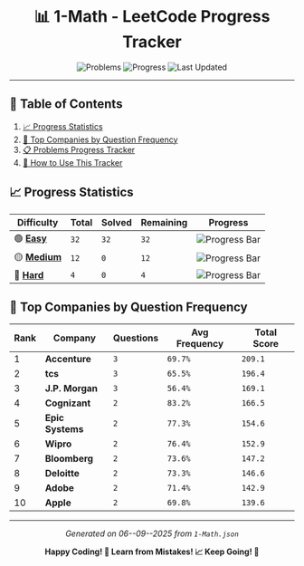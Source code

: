 <div align="center">

# 📊 1-Math - LeetCode Progress Tracker

![Problems](https://img.shields.io/badge/Total%20Problems-48-blueviolet?style=for-the-badge&logo=leetcode)
![Progress](https://img.shields.io/badge/Completed-32%2F48-critical?style=for-the-badge&logo=github)
![Last Updated](https://img.shields.io/badge/Last%20Updated-06--09--2025-success?style=for-the-badge&logo=git)

</div>

---

## 📑 Table of Contents

1. [📈 Progress Statistics](#-progress-statistics)
2. [🏢 Top Companies by Question Frequency](#-top-companies-by-question-frequency)
3. [📋 Problems Progress Tracker](#-problems-progress-tracker)
4. [📖 How to Use This Tracker](#-how-to-use-this-tracker)

## 📈 Progress Statistics

| Difficulty                                                    | Total | Solved | Remaining | Progress                                                                            |
| ------------------------------------------------------------- | ----- | ------ | --------- | ----------------------------------------------------------------------------------- |
| 🟢 [**Easy**](E:\Github\DSA_Tracker\Problems\1-Math\Easy)     | `32`  | `32`   | `32`      | ![Progress Bar](https://progress-bar.xyz/100/?title=Progress&width=150&color=green) |
| 🟡 [**Medium**](E:\Github\DSA_Tracker\Problems\1-Math\Medium) | `12`  | `0`    | `12`      | ![Progress Bar](https://progress-bar.xyz/0/?title=Progress&width=150&color=green)   |
| 🔴 [**Hard**](E:\Github\DSA_Tracker\Problems\1-Math\Hard)     | `4`   | `0`    | `4`       | ![Progress Bar](https://progress-bar.xyz/0/?title=Progress&width=150&color=green)   |

## 🏢 Top Companies by Question Frequency

| Rank | Company          | Questions | Avg Frequency | Total Score |
| ---- | ---------------- | --------- | ------------- | ----------- |
| 1    | **Accenture**    | `3`       | `69.7%`       | `209.1`     |
| 2    | **tcs**          | `3`       | `65.5%`       | `196.4`     |
| 3    | **J.P. Morgan**  | `3`       | `56.4%`       | `169.1`     |
| 4    | **Cognizant**    | `2`       | `83.2%`       | `166.5`     |
| 5    | **Epic Systems** | `2`       | `77.3%`       | `154.6`     |
| 6    | **Wipro**        | `2`       | `76.4%`       | `152.9`     |
| 7    | **Bloomberg**    | `2`       | `73.6%`       | `147.2`     |
| 8    | **Deloitte**     | `2`       | `73.3%`       | `146.6`     |
| 9    | **Adobe**        | `2`       | `71.4%`       | `142.9`     |
| 10   | **Apple**        | `2`       | `69.8%`       | `139.6`     |

---

<div align="center">

_Generated on 06--09--2025 from `1-Math.json`_

**Happy Coding! 🚀 Learn from Mistakes! 📈 Keep Going! 💪**

</div>
